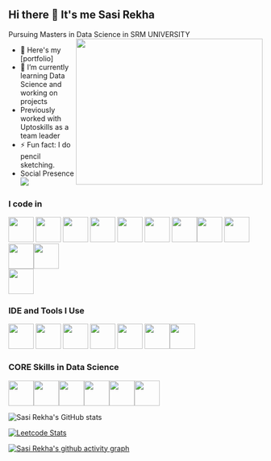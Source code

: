 ## Hi there 👋 It's me Sasi Rekha

Pursuing Masters in Data Science in SRM UNIVERSITY
<img align="right" width="370" height="290" src="https://i.pinimg.com/originals/47/f0/34/47f0342cec72b800463bf003eac1257e.gif">
- 🔭 Here's my [portfolio]                                                
- 🌱 I’m currently learning Data Science and working on projects
- Previously worked with Uptoskills as a team leader
- ⚡ Fun fact: I do pencil sketching.
- Social Presence
 <br /> [<img src="https://img.shields.io/badge/LinkedIn-0077B5?style=for-the-badge&logo=linkedin&logoColor=white" />](https://www.linkedin.com/in/rsasi2002/) <br/> 

### I code in
<img height="50" width="50" src="https://img.icons8.com/color/48/000000/python.png" /> <img height="50" width="50" src="https://img.icons8.com/color/48/000000/c-programming.png" /> <img height="50" width="50" src="https://img.icons8.com/color/48/000000/c-plus-plus-logo.png" />  <img height="50" width="50" src="https://img.icons8.com/color/48/000000/html-5.png" /> <img height="50" width="50" src="https://img.icons8.com/color/48/000000/css3.png" /> <img height="50" width="50" src="https://img.icons8.com/color/48/000000/sass.png"/>
<img height="50" width="50" src="https://img.icons8.com/color/48/000000/tensorflow.png"/><img height="50" width="50" src="https://img.icons8.com/color/48/000000/google-firebase-console.png"/> <img height="50" width="50" src="https://img.icons8.com/color/48/000000/mysql-logo.png"/> <img height="50" width="50" src="https://img.icons8.com/color/48/000000/mongodb.png"/><img height="50" width="50" src="https://img.icons8.com/color/48/000000/spring-logo.png"/>  
<img height="50" width="50" src="https://img.icons8.com/?size=100&id=bpip0gGiBLT1&format=png&color=000000"/>  

### IDE and Tools I Use
<img height="50" width="50" src="https://img.icons8.com/color/48/000000/visual-studio-code-2019.png"/> <img height="50" width="50" src="https://img.icons8.com/color/48/000000/pycharm.png"/> <img height="50" width="50" src="https://img.icons8.com/color/50/000000/git.png"/> <img height="50" width="50" src="https://img.icons8.com/dusk/64/000000/anaconda.png"/>  <img height="50" src="https://img.icons8.com/color/480/null/notion--v1.png" /> 
<img height="50" width="50" src="https://img.icons8.com/?size=100&id=V5cGWnc9R4xj&format=png&color=000000"/><img height="50" width="50" src="https://img.icons8.com/?size=100&id=0S1Hoidfnk7H&format=png&color=000000"/> 

### CORE Skills in Data Science
<img height="50" width="50" src="https://img.icons8.com/?size=100&id=8WuxNz5f1jSQ&format=png&color=000000"/><img height="50" width="50" src="https://img.icons8.com/?size=100&id=NL90I8YT1YnN&format=png&color=000000"/><img height="50" width="50" src="https://img.icons8.com/?size=100&id=fTkqveCX0blI&format=png&color=000000"/><img height="50" width="50" src="https://img.icons8.com/?size=100&id=A4Ex3d4V9VuC&format=png&color=000000"/><img height="50" width="50" src="https://img.icons8.com/?size=100&id=TEiLRURnbBpn&format=png&color=000000"/><img height="50" width="50" src="https://img.icons8.com/?size=100&id=3PzJzkVt8neW&format=png&color=000000"/>

![Sasi Rekha's GitHub stats](https://github-readme-stats.vercel.app/api?username=Sasi-2002-max&theme=dark&show_icons=true&&hide=issues,contribs)

[![Leetcode Stats](https://leetcard.jacoblin.cool/Sasirekha_001?ext=contest&theme=dark)](https://leetcode.com/Sasirekha_001)

[![Sasi Rekha's github activity graph](https://github-readme-activity-graph.vercel.app/graph?username=Sasi-2002-max&bg_color=000000&color=ffffff&line=51f565&point=ffffff&area=true&hide_border=true)](https://github.com/ashutosh00710/github-readme-activity-graph)
